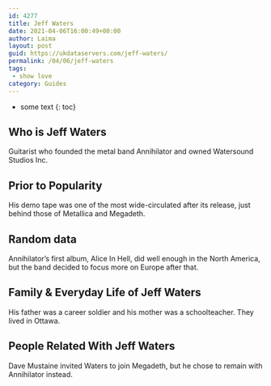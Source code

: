 ```yaml
---
id: 4277
title: Jeff Waters
date: 2021-04-06T16:00:49+00:00
author: Laima
layout: post
guid: https://ukdataservers.com/jeff-waters/
permalink: /04/06/jeff-waters
tags:
 - show love
category: Guides
---
```


* some text
{: toc}


## Who is Jeff Waters
                  
                  
                  
Guitarist who founded the metal band Annihilator and owned Watersound Studios Inc.
                  
              
            
              
            
                
                
                
## Prior to Popularity
                  
                  
                  
His demo tape was one of the most wide-circulated after its release, just behind those of Metallica and Megadeth.
                  
              
            
              
            
                
                
                
## Random data
                  
                  
                  
Annihilator&#8217;s first album, Alice In Hell, did well enough in the North America, but the band decided to focus more on Europe after that.
                  
              
            
              
            
                
                
                
## Family & Everyday Life of Jeff Waters
                  
                  
                  
His father was a career soldier and his mother was a schoolteacher. They lived in Ottawa.
                  
              
            
              
            
                
                
                
## People Related With Jeff Waters
                  
                  
                  
Dave Mustaine invited Waters to join Megadeth, but he chose to remain with Annihilator instead.
                  
              
            
              
            
                
              
            
              
              
            
            
              
            
          
          
          